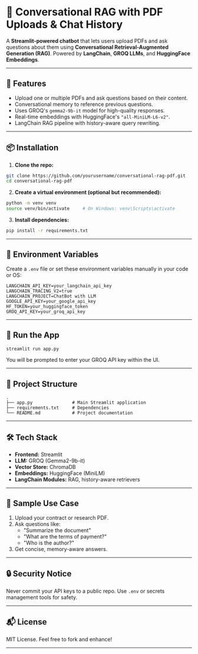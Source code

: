 # 📄 Conversational RAG with PDF Uploads & Chat History

A **Streamlit-powered chatbot** that lets users upload PDFs and ask questions about them using **Conversational Retrieval-Augmented Generation (RAG)**. Powered by **LangChain**, **GROQ LLMs**, and **HuggingFace Embeddings**.

---

## 🚀 Features

- Upload one or multiple PDFs and ask questions based on their content.
- Conversational memory to reference previous questions.
- Uses GROQ's `gemma2-9b-it` model for high-quality responses.
- Real-time embeddings with HuggingFace's `"all-MiniLM-L6-v2"`.
- LangChain RAG pipeline with history-aware query rewriting.

---

## 📦 Installation

1. **Clone the repo:**

```bash
git clone https://github.com/yourusername/conversational-rag-pdf.git
cd conversational-rag-pdf
```

2. **Create a virtual environment (optional but recommended):**

```bash
python -m venv venv
source venv/bin/activate     # On Windows: venv\Scripts\activate
```

3. **Install dependencies:**

```bash
pip install -r requirements.txt
```

---

## 🧠 Environment Variables

Create a `.env` file or set these environment variables manually in your code or OS:

```env
LANGCHAIN_API_KEY=your_langchain_api_key
LANGCHAIN_TRACING_V2=true
LANGCHAIN_PROJECT=ChatBot with LLM
GOOGLE_API_KEY=your_google_api_key
HF_TOKEN=your_huggingface_token
GROQ_API_KEY=your_groq_api_key
```

---

## 🧪 Run the App

```bash
streamlit run app.py
```

You will be prompted to enter your GROQ API key within the UI.

---

## 📁 Project Structure

```
.
├── app.py               # Main Streamlit application
├── requirements.txt     # Dependencies
└── README.md            # Project documentation
```

---

## 🛠️ Tech Stack

- **Frontend:** Streamlit
- **LLM:** GROQ (Gemma2-9b-it)
- **Vector Store:** ChromaDB
- **Embeddings:** HuggingFace (MiniLM)
- **LangChain Modules:** RAG, history-aware retrievers

---

## 🧾 Sample Use Case

1. Upload your contract or research PDF.
2. Ask questions like:
   - "Summarize the document"
   - "What are the terms of payment?"
   - "Who is the author?"
3. Get concise, memory-aware answers.

---

## 🔒 Security Notice

Never commit your API keys to a public repo. Use `.env` or secrets management tools for safety.

---

## 📬 License

MIT License. Feel free to fork and enhance!

---
